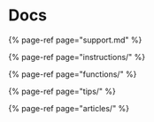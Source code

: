 # Docs

{% page-ref page="support.md" %}

{% page-ref page="instructions/" %}

{% page-ref page="functions/" %}

{% page-ref page="tips/" %}

{% page-ref page="articles/" %}



